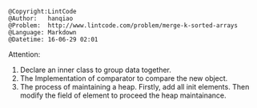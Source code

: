```
@Copyright:LintCode
@Author:   hanqiao
@Problem:  http://www.lintcode.com/problem/merge-k-sorted-arrays
@Language: Markdown
@Datetime: 16-06-29 02:01
```

Attention:
1. Declare an inner class to group data together.
2. The Implementation of comparator to compare the new object.
3. The process of maintaining a heap. Firstly, add all init elements. Then modify the field of element to proceed the heap maintainance.